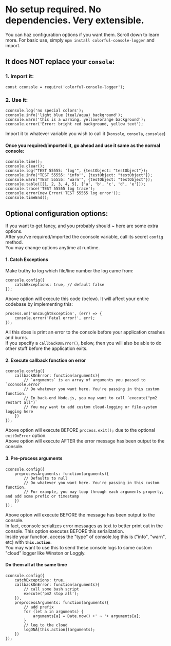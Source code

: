 # No setup required. No dependencies. Very extensible.

You can haz configuration options if you want them. Scroll down to learn more.
For basic use, simply `npm install colorful-console-logger` and import.

##

## It does NOT replace your `console`:

### 1. Import it:

```
const cconsole = require('colorful-console-logger');
```

### 2. Use it:

```
cconsole.log('no special colors');
cconsole.info('light blue (teal/aqua) background');
cconsole.warn('this is a warning, yellow/orange background');
cconsole.error('Error: bright red background, yellow text');
```

Import it to whatever variable you wish to call it (`konsole`, `consola`, `consolee`)

#### Once you required/imported it, go ahead and use it same as the normal console:

```
cconsole.time();
cconsole.clear();
cconsole.log("TEST 55555: 'log'", {testObject: "testObject"});
cconsole.info("TEST 55555: 'info'", {testObject: "testObject"});
cconsole.warn("TEST 55555: 'warn'", {testObject: "testObject"});
cconsole.table([[1, 2, 3, 4, 5], ['a', 'b', 'c', 'd', 'e']]);
cconsole.trace('TEST 55555 log trace');
cconsole.error(new Error('TEST 55555 log error'));
cconsole.timeEnd();
```

##

## Optional configuration options:

If you want to get fancy, and you probably should ~ here are some extra options.  
After you've required/imported the cconsole variable, call its secret `config` method.  
You may change options anytime at runtime.

#### 1. Catch Exceptions
Make truthy to log which file/line number the log came from:

```
cconsole.config({
    catchExceptions: true, // default false
});
```

Above option will execute this code (below). It will affect your entire codebase by implementing this:

```
process.on('uncaughtException', (err) => {
    console.error('Fatal error!', err);
});
```

All this does is print an error to the console before your application crashes and burns.  
If you specify a `callbackOnError()`, below, then you will also be able to do other stuff before the application exits.

#### 2. Execute callback function on error

```
cconsole.config({
    callbackOnError: function(arguments){
        // `arguments` is an array of arguments you passed to `cconsole.error`
        // Do whatever you want here. You're passing in this custom function.
        // In back-end Node.js, you may want to call `execute("pm2 restart all")`
        // You may want to add custom cloud-logging or file-system logging here
    })
});
```

Above option will execute BEFORE `process.exit();` due to the optional `exitOnError` option.  
Above option will execute AFTER the error message has been output to the console.

#### 3. Pre-process arguments

```
cconsole.config({
    preprocessArguments: function(arguments){
        // Defaults to null
        // Do whatever you want here. You're passing in this custom function.
        // For example, you may loop through each arguments property, and add some prefix or timestamp
    })
});
```

Above opton will execute BEFORE the message has been output to the console.  
In fact, cconsole serializes error messages as text to better print out in the console. This option executes BEFORE this serialization.  
Inside your function, access the "type" of console.log this is ("info", "warn", etc) with **`this.action`**.  
You may want to use this to send these console logs to some custom "cloud" logger like Winston or Loggly.

#### Do them all at the same time

```
cconsole.config({
    catchExceptions: true,
    callbackOnError: function(arguments){
        // call some bash script
        execute('pm2 stop all');
    }),
    preprocessArguments: function(arguments){
        // add prefix
        for (let a in arguments) {
            arguments[a] = Date.now() +' ~ '+ arguments[a];
        }
        // log to the cloud
        logDNA[this.action](arguments);
    })
});
```


